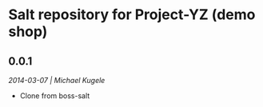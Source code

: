# Salt repository for Project-YZ (demo shop)

## 0.0.1
*2014-03-07 | Michael Kugele*

- Clone from boss-salt
